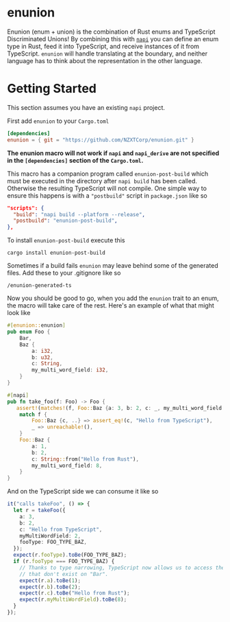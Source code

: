 # enunion

Enunion (enum + union) is the combination of Rust enums and TypeScript Discriminated Unions! By combining this with [`napi`](https://napi.rs) you can define an
enum type in Rust, feed it into TypeScript, and receive instances of it from TypeScript. `enunion` will handle translating at the boundary, and neither language
has to think about the representation in the other language.

# Getting Started

This section assumes you have an existing `napi` project. 

First add `enunion` to your `Cargo.toml`

```toml
[dependencies]
enunion = { git = "https://github.com/NZXTCorp/enunion.git" }
```
<!-- TODO: Replace this with a cargo version once it's published -->


**The enunion macro will not work if `napi` and `napi_derive` are not specified in the `[dependencies]` section of the `Cargo.toml`.**

This macro has a companion program called `enunion-post-build` which must be executed in the directory after `napi build` has been called. Otherwise the resulting TypeScript will not compile.
One simple way to ensure this happens is with a `"postbuild"` script in `package.json` like so

```json
"scripts": {
  "build": "napi build --platform --release",
  "postbuild": "enunion-post-build",
},
```

To install `enunion-post-build` execute this

```
cargo install enunion-post-build
```

Sometimes if a build fails `enunion` may leave behind some of the generated files. Add these to your .gitignore like so

```
/enunion-generated-ts
```

Now you should be good to go, when you add the `enunion` trait to an enum, the macro will take care of the rest. Here's an example of what that might look like

```rust
#[enunion::enunion]
pub enum Foo {
    Bar,
    Baz {
        a: i32,
        b: u32,
        c: String,
        my_multi_word_field: i32,
    }
}

#[napi]
pub fn take_foo(f: Foo) -> Foo {
   assert!(matches!(f, Foo::Baz {a: 3, b: 2, c: _, my_multi_word_field: 2}));
    match f {
        Foo::Baz {c, ..} => assert_eq!(c, "Hello from TypeScript"),
        _ => unreachable!(),
    }
    Foo::Baz {
        a: 1,
        b: 2,
        c: String::from("Hello from Rust"),
        my_multi_word_field: 8,
    }
}
```

And on the TypeScript side we can consume it like so

```ts
it("calls takeFoo", () => {
  let r = takeFoo({
    a: 3,
    b: 2,
    c: "Hello from TypeScript",
    myMultiWordField: 2,
    fooType: FOO_TYPE_BAZ,
  });
  expect(r.fooType).toBe(FOO_TYPE_BAZ);
  if (r.fooType === FOO_TYPE_BAZ) {
    // Thanks to type narrowing, TypeScript now allows us to access the "Baz" specific fields
    // that don't exist on "Bar".
    expect(r.a).toBe(1);
    expect(r.b).toBe(2);
    expect(r.c).toBe("Hello from Rust");
    expect(r.myMultiWordField).toBe(8);
  }
});
```
